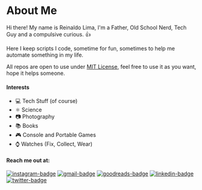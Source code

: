 # About Me

Hi there! My name is Reinaldo Lima, I'm a Father, Old School Nerd, Tech Guy and a compulsive curious. :thumbsup:

Here I keep scripts I code, sometime for fun, sometimes to help me automate something in my life.

All repos are open to use under [MIT License], feel free to use it as you want, hope it helps someone.

#### Interests
- :computer: Tech Stuff (of course)
- :atom_symbol: Science
- :camera: Photography
- :books: Books
- :video_game: Console and Portable Games
- :watch: Watches (Fix, Collect, Wear)

#### Reach me out at:

[![instagram-badge]][instagram-account] [![gmail-badge]][gmail] [![goodreads-badge]][goodreads-account] [![linkedin-badge]][linkedin-account] [![twitter-badge]][twitter-account]

[//]: #
[instagram-badge]: https://img.shields.io/badge/Instagram-E4405F?style=for-the-badge&logo=instagram&logoColor=white
[instagram-account]: https://www.instagram.com/reinaldolimaphotography/
[gmail-badge]: https://img.shields.io/badge/Gmail-D14836?style=for-the-badge&logo=gmail&logoColor=white
[gmail]: mailto:reimlima@gmail.com
[goodreads-badge]: https://img.shields.io/badge/Goodreads-372213?style=for-the-badge&logo=goodreads&logoColor=white
[goodreads-account]: https://www.goodreads.com/user/show/108404186-reinaldo
[linkedin-badge]: https://img.shields.io/badge/LinkedIn-0077B5?style=for-the-badge&logo=linkedin&logoColor=white
[linkedin-account]: https://www.linkedin.com/in/reinaldolima/
[MIT License]: https://opensource.org/licenses/MIT
[twitter-badge]: https://img.shields.io/badge/Twitter-1DA1F2?style=for-the-badge&logo=twitter&logoColor=white
[twitter-account]: https://twitter.com/plastico